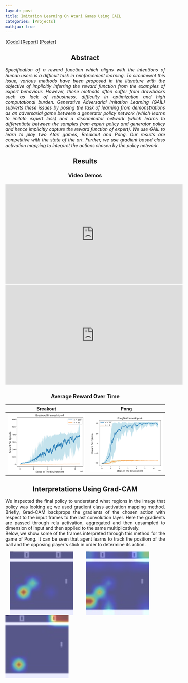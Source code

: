 ```yaml
---
layout: post
title: Imitation Learning On Atari Games Using GAIL
categories: [Projects]
mathjax: true
---
```


[[Code](..)] [[Report]()] [[Poster]()]

<h2>
    <center>Abstract</center>
</h2>
<p align="justify">
      <em>Specification of a reward function which aligns with the intentions of human users is a difficult task in reinforcement learning. To circumvent this issue, various methods have been proposed in the literature with the objective of implicitly inferring the reward function from the examples of expert behaviour. However, these methods often suffer from drawbacks such as lack of robustness, difficulty in optimization and high computational burden. Generative Adversarial Imitation Learning (GAIL) subverts these issues by posing the task of learning from demonstrations as an adversarial game between a generator policy network (which learns to imitate expert loss) and a discriminator network (which learns to differentiate between the samples from expert policy and generator policy and hence implicitly capture the reward function of expert). We use GAIL to learn to play two Atari games, Breakout and Pong. Our results are competitive with the state of the art. Further, we use gradient based class activation mapping to interpret the actions chosen by the policy network.</em>
  </p>
<h2>
    <center>Results</center>
</h2>
<h3>
    <center>Video Demos</center>
</h3>



<p align="center">
<iframe width="560" height="315" src="https://www.youtube.com/embed/UgKxI8EfBf4" frameborder="0" allow="accelerometer; autoplay; encrypted-media; gyroscope; picture-in-picture" allowfullscreen></iframe>

<iframe width="560" height="315" src="https://www.youtube.com/embed/P1BICZbX25U" frameborder="0" allow="accelerometer; autoplay; encrypted-media; gyroscope; picture-in-picture" allowfullscreen></iframe>
</p>

<h3>
<center>Average Reward Over Time</center></h3>

Breakout             |  Pong
:-------------------------:|:-------------------------:
![](/images/GAIL/breakout.png)  |  ![](/images/GAIL/pong.png)

<h2>
    <center>Interpretations Using Grad-CAM</center>
</h2>
<p align="justify">
    We inspected the final policy to understand what regions in the image that policy was looking at; we used gradient class activation mapping method. Briefly, Grad-CAM backprops the gradients of the chosen action with respect to the input frames to the last convolution layer. Here the gradients are passed through relu activation, aggregated and then upsampled to dimension of input and then applied to the same multiplicatively. 
<br>    
Below, we show some of the frames interpreted through this method for the game of Pong. It can be seen that agent learns to track the position of the ball and the opposing player's stick in order to determine its action.
</p>

<img align="left" src="/images/GAIL/map15.jpg" width="200" style="vertical-align:middle;margin:0px 15px" alt="Made with Angular" title="Angular" hspace="20"/>
<img align="left" src="/images/GAIL/map16.jpg" width="200" style="vertical-align:middle;margin:0px 25px" alt="Made with Bootstrap" title="Bootstrap" hspace="20"/>
<img align="left" src="/images/GAIL/map20.jpg" width="200" style="vertical-align:middle;margin:0px 0px" alt="Developed using Browsersync" title="Browsersync" hspace="20"/>
<br/><br/><br/><br/><br/>

